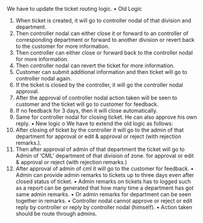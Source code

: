 We have to update the ticket routing logic.
•	Old Logic
1.	When ticket is created, it will go to controller nodal of that division and department.
2.	Then controller nodal can either close it or forward to an controller of corresponding department or forward to another division or revert back to the customer for more information.
3.	Then controller can either close or forward back to the controller nodal for more information.
4.	Then controller nodal can revert the ticket for more information.
5.	Customer can submit additional information and then ticket will go to controller nodal again.
6.	If the ticket is closed by the controller, it will go the controller nodal approval.
7.	After the approval of controller nodal action taken will be seen to customer and the ticket will go to customer for feedback.
8.	If no feedback for 3 days, then it will close automatically.
9.	Same for controller nodal for closing ticket. He can also approve his own reply.
•	New logic 
o	We have to extend the old logic as follows:
1.	After closing of ticket by the controller it will go to the admin of that department for approval or edit & approval or reject (with rejection remarks.).
2.	Then after approval of admin of that department the ticket will go to Admin of ‘CML’ department of that division of zone. for approval or edit & approval or reject (with rejection remarks.)
3.	After approval of admin of cml it will go to the customer for feedback.
•	Admin can provide admin remarks to tickets up to three days even after closed status of ticket.
•	Admin remarks on tickets has to logged such as a report can be generated that how many time a department has got same admin remarks.
•	Or admin remarks for department can be seen together in remarks.
•	Controller nodal cannot approve or reject or edit reply by controller or reply by controller nodal (himself).
•	Action taken should be route through  admins.
